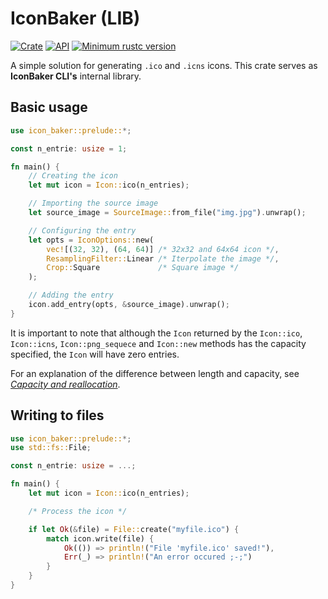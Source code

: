 # IconBaker (LIB)
[![Crate](https://img.shields.io/crates/v/icon_baker.svg)](https://crates.io/crates/icon_baker)
[![API](https://docs.rs/icon_baker/badge.svg)](https://docs.rs/icon_baker)
[![Minimum rustc version](https://img.shields.io/badge/rustc-1.32+-lightgray.svg)](https://github.com/rust-random/rand#rust-version-requirements)

A simple solution for generating `.ico` and `.icns` icons. This crate serves as **IconBaker CLI's** internal library.

## Basic usage
```rust
use icon_baker::prelude::*;

const n_entrie: usize = 1;

fn main() {
    // Creating the icon
    let mut icon = Icon::ico(n_entries);

    // Importing the source image
    let source_image = SourceImage::from_file("img.jpg").unwrap();

    // Configuring the entry
    let opts = IconOptions::new(
        vec![(32, 32), (64, 64)] /* 32x32 and 64x64 icon */,
        ResamplingFilter::Linear /* Iterpolate the image */,
        Crop::Square             /* Square image */
    );

    // Adding the entry
    icon.add_entry(opts, &source_image).unwrap();
}

```

It is important to note that although the `Icon` returned by the `Icon::ico`, `Icon::icns`, `Icon::png_sequece` and `Icon::new` methods has the capacity specified, the `Icon` will have zero entries.

For an explanation of the difference between length and capacity, see
[*Capacity and reallocation*](https://doc.rust-lang.org/std/vec/struct.Vec.html#capacity-and-reallocation).

## Writing to files
```rust
use icon_baker::prelude::*;
use std::fs::File;

const n_entrie: usize = ...;

fn main() {
    let mut icon = Icon::ico(n_entries);

    /* Process the icon */

    if let Ok(&file) = File::create("myfile.ico") {
        match icon.write(file) {
            Ok(()) => println!("File 'myfile.ico' saved!"),
            Err(_) => println!("An error occured ;-;")
        }
    }
}

```